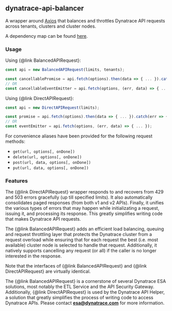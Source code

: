 ## dynatrace-api-balancer
A wrapper around [Axios](https://axios-http.com/docs/req_config "Axios") that balances and throttles Dynatrace API requests across tenants, clusters and cluster nodes.

A dependency map can be found [here](https://npmgraph.js.org/?q=@dt-esa/dynatrace-api-balancer).

### Usage
Using {@link BalancedAPIRequest}:
```javascript
const api = new BalancedAPIRequest(limits, tenants);

const cancellablePromise = api.fetch(options).then(data => { ... }).catch(err => { ... });
// OR 
const cancellableEventEmitter = api.fetch(options, (err, data) => { ... });
```
Using {@link DirectAPIRequest}:
```javascript
const api = new DirectAPIRequest(limits);

const promise = api.fetch(options).then(data => { ... }).catch(err => { ... });
// OR
const eventEmitter = api.fetch(options, (err, data) => { ... });
```
For convenience aliases have been provided for the following request methods:
- `get(url, options[, onDone])`
- `delete(url, options[, onDone])`
- `post(url, data, options[, onDone])`
- `put(url, data, options[, onDone])`

### Features
The {@link DirectAPIRequest} wrapper responds to and recovers from 429 and 503 errors gracefully (up till specified limits). It also automatically consolidates paged responses (from both v1 and v2 APIs). Finally, it unifies the various types of errors that may happen while initializating a request, issuing it, and processing its response. This greatly simplifies writing code that makes Dynatrace API requests.

The {@link BalancedAPIRequest} adds an efficient load balancing, queuing and request throttling layer that protects the Dynatrace cluster from a request overload while ensuring that for each request the best (i.e. most available) cluster node is selected to handle that request. Additionally, it natively supports cancelling any request (or all) if the caller is no longer interested in the response. 

Note that the interfaces of {@link BalancedAPIRequest} and {@link DirectAPIRequest} are virtually identical.

The {@link BalancedAPIRequest} is a cornerstone of several Dynatrace ESA solutions, most notably the ETL Service and the API Security Gateway. Additionally, {@link DirectAPIRequest} is used by the Dynatrace API Helper, a solution that greatly simplifies the process of writing code to access Dynatrace APIs. Please contact **esa@dynatrace.com** for more information.
